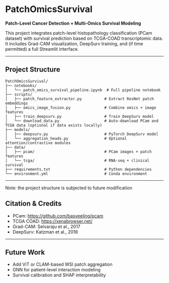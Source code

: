 # PatchOmicsSurvival

**Patch-Level Cancer Detection + Multi-Omics Survival Modeling**

This project integrates patch-level histopathology classification (PCam dataset) with survival prediction based on TCGA-COAD transcriptomic data. It includes Grad-CAM visualization, DeepSurv training, and (if time permitted) a full Streamlit interface.

---

## Project Structure

```
PatchOmicsSurvival/
├── notebooks/
│   └── patch_omics_survival_pipeline.ipynb  # Full pipeline notebook
├── scripts/
│   ├── patch_feature_extractor.py          # Extract ResNet patch embeddings
│   ├── omics_image_fusion.py               # Combine omics + image features
│   ├── train_deepsurv.py                   # Train DeepSurv model
│   └── download_data.py                    # Auto-download PCam and TCGA data (optional if data exists locally)
├── models/
│   ├── deepsurv.py                         # PyTorch DeepSurv model
│   └── aggregation_heads.py                # Optional attention/contrastive modules
├── data/
│   ├── pcam/                               # PCam images + patch features
│   └── tcga/                               # RNA-seq + clinical survival
├── requirements.txt                        # Python dependencies
└── environment.yml                         # Conda environment
```

---
Note: the project structure is subjected to future modification

## Citation & Credits

- PCam: https://github.com/basveeling/pcam
- TCGA COAD: https://xenabrowser.net/
- Grad-CAM: Selvaraju et al., 2017
- DeepSurv: Katzman et al., 2018

---

## Future Work

- Add ViT or CLAM-based WSI patch aggregation
- GNN for patient-level interaction modeling
- Survival calibration and SHAP interpretability
